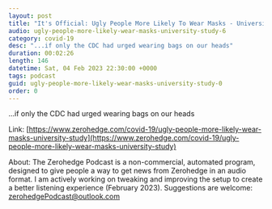 ```yaml
---
layout: post
title: "It's Official: Ugly People More Likely To Wear Masks - University Study"
audio: ugly-people-more-likely-wear-masks-university-study-6
category: covid-19
desc: "...if only the CDC had urged wearing bags on our heads"
duration: 00:02:26
length: 146
datetime: Sat, 04 Feb 2023 22:30:00 +0000
tags: podcast
guid: ugly-people-more-likely-wear-masks-university-study-0
order: 0
---
```

...if only the CDC had urged wearing bags on our heads

Link: [https://www.zerohedge.com/covid-19/ugly-people-more-likely-wear-masks-university-study](https://www.zerohedge.com/covid-19/ugly-people-more-likely-wear-masks-university-study)

About: The Zerohedge Podcast is a non-commercial, automated program, designed to give people a way to get news from Zerohedge in an audio format.  I am actively working on tweaking and improving the setup to create a better listening experience (February 2023).  Suggestions are welcome: [zerohedgePodcast@outlook.com](mailto:zerohedgePodcast@outlook.com)